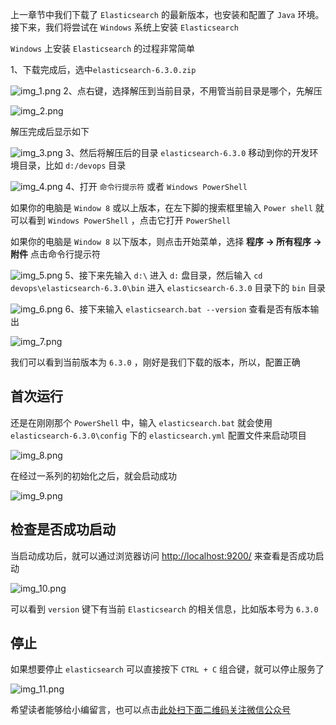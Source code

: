 上一章节中我们下载了 `Elasticsearch` 的最新版本，也安装和配置了 `Java` 环境。接下来，我们将尝试在 `Windows` 系统上安装 `Elasticsearch`

`Windows` 上安装 `Elasticsearch` 的过程非常简单

1、下载完成后，选中`elasticsearch-6.3.0.zip`

![img\_1.png][img_1.png]
2、点右键，选择解压到当前目录，不用管当前目录是哪个，先解压

![img\_2.png][img_2.png]

解压完成后显示如下

![img\_3.png][img_3.png]
3、然后将解压后的目录 `elasticsearch-6.3.0` 移动到你的开发环境目录，比如 `d:/devops` 目录

![img\_4.png][img_4.png]
4、打开 `命令行提示符` 或者 `Windows PowerShell`

如果你的电脑是 `Window 8` 或以上版本，在左下脚的搜索框里输入 `Power shell` 就可以看到 `Windows PowerShell` ，点击它打开 `PowerShell`

如果你的电脑是 `Window 8` 以下版本，则点击开始菜单，选择 **程序 -> 所有程序 -> 附件** 点击命令行提示符

![img\_5.png][img_5.png]
5、接下来先输入 `d:\` 进入 `d:` 盘目录，然后输入 `cd devops\elasticsearch-6.3.0\bin` 进入 `elasticsearch-6.3.0` 目录下的 `bin` 目录

![img\_6.png][img_6.png]
6、接下来输入 `elasticsearch.bat --version` 查看是否有版本输出

![img\_7.png][img_7.png]

我们可以看到当前版本为 `6.3.0` ，刚好是我们下载的版本，所以，配置正确

## 首次运行 ##

还是在刚刚那个 `PowerShell` 中，输入 `elasticsearch.bat` 就会使用 `elasticsearch-6.3.0\config` 下的 `elasticsearch.yml` 配置文件来启动项目

![img\_8.png][img_8.png]

在经过一系列的初始化之后，就会启动成功

![img\_9.png][img_9.png]

## 检查是否成功启动 ##

当启动成功后，就可以通过浏览器访问 [http://localhost:9200/][http_localhost_9200] 来查看是否成功启动

![img\_10.png][img_10.png]

可以看到 `version` 键下有当前 `Elasticsearch` 的相关信息，比如版本号为 `6.3.0`

## 停止 ##

如果想要停止 `elasticsearch` 可以直接按下 `CTRL + C` 组合键，就可以停止服务了

![img\_11.png][img_11.png]


[img_1.png]: https://gitee.com/duchaochen/gongzhonghao/raw/master/个人博客文章/001-images/souyunku-web/2019/08/0802/01/4/img_1.png
[img_2.png]: https://gitee.com/duchaochen/gongzhonghao/raw/master/个人博客文章/001-images/souyunku-web/2019/08/0802/01/4/img_2.png
[img_3.png]: https://gitee.com/duchaochen/gongzhonghao/raw/master/个人博客文章/001-images/souyunku-web/2019/08/0802/01/4/img_3.png
[img_4.png]: https://gitee.com/duchaochen/gongzhonghao/raw/master/个人博客文章/001-images/souyunku-web/2019/08/0802/01/4/img_4.png
[img_5.png]: https://gitee.com/duchaochen/gongzhonghao/raw/master/个人博客文章/001-images/souyunku-web/2019/08/0802/01/4/img_5.png
[img_6.png]: https://gitee.com/duchaochen/gongzhonghao/raw/master/个人博客文章/001-images/souyunku-web/2019/08/0802/01/4/img_6.png
[img_7.png]: https://gitee.com/duchaochen/gongzhonghao/raw/master/个人博客文章/001-images/souyunku-web/2019/08/0802/01/4/img_7.png
[img_8.png]: https://gitee.com/duchaochen/gongzhonghao/raw/master/个人博客文章/001-images/souyunku-web/2019/08/0802/01/4/img_8.png
[img_9.png]: https://gitee.com/duchaochen/gongzhonghao/raw/master/个人博客文章/001-images/souyunku-web/2019/08/0802/01/4/img_9.png
[http_localhost_9200]: http://localhost:9200/
[img_10.png]: https://gitee.com/duchaochen/gongzhonghao/raw/master/个人博客文章/001-images/souyunku-web/2019/08/0802/01/4/img_10.png
[img_11.png]: https://gitee.com/duchaochen/gongzhonghao/raw/master/个人博客文章/001-images/souyunku-web/2019/08/0802/01/4/img_11.png


希望读者能够给小编留言，也可以点击[此处扫下面二维码关注微信公众号](https://www.ycbbs.vip/?p=28 "此处扫下面二维码关注微信公众号")